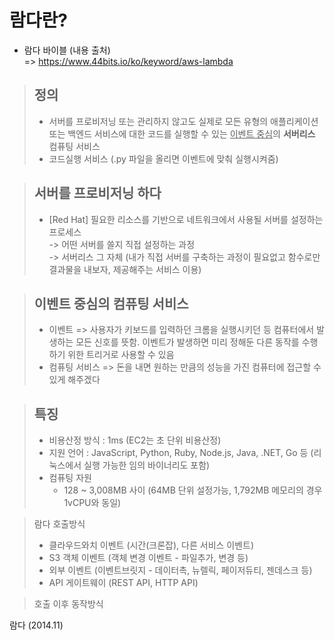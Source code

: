 # 람다란?

- 람다 바이블 (내용 출처)   
=> https://www.44bits.io/ko/keyword/aws-lambda


> 정의
> -
> - 서버를 프로비저닝 또는 관리하지 않고도 실제로 모든 유형의 애플리케이션 또는 백엔드 서비스에 대한 코드를 실행할 수 있는 <U>이벤트 중심</U>의 **서버리스** 컴퓨팅 서비스 
> - 코드실행 서비스 (.py 파일을 올리면 이벤트에 맞춰 실행시켜줌)


> 서버를 프로비저닝 하다  
> -
> - [Red Hat] 필요한 리소스를 기반으로 네트워크에서 사용될 서버를 설정하는 프로세스  
> -> 어떤 서버를 쓸지 직접 설정하는 과정  
> -> 서버리스 그 자체 (내가 직접 서버를 구축하는 과정이 필요없고 함수로만 결과물을 내보자, 제공해주는 서비스 이용)


> 이벤트 중심의 컴퓨팅 서비스
> -
> - 이벤트 => 사용자가 키보드를 입력하던 크롬을 실행시키던 등 컴퓨터에서 발생하는 모든 신호를 뜻함. 이벤트가 발생하면 미리 정해둔 다른 동작를 수행하기 위한 트리거로 사용할 수 있음
> - 컴퓨팅 서비스 => 돈을 내면 원하는 만큼의 성능을 가진 컴퓨터에 접근할 수 있게 해주겠다


> 특징
> -
> - 비용산정 방식 : 1ms (EC2는 초 단위 비용산정)
> - 지원 언어 : JavaScript, Python, Ruby, Node.js, Java, .NET, Go 등 (리눅스에서 실행 가능한 임의 바이너리도 포함)
> - 컴퓨팅 자원
>   - 128 ~ 3,008MB 사이 (64MB 단위 설정가능, 1,792MB 메모리의 경우 1vCPU와 동일)


> 람다 호출방식
> - 클라우드와치 이벤트 (시간(크론잡), 다른 서비스 이벤트)
> - S3 객체 이벤트 (객체 변경 이벤트 - 파일추가, 변경 등)
> - 외부 이벤트 (이벤트브릿지 - 데이터촉, 뉴렐릭, 페이저듀티, 젠데스크 등)
> - API 게이트웨이 (REST API, HTTP API)


> 호출 이후 동작방식
> 


람다 (2014.11)